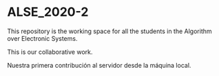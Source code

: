 # ALSE_2020-2
This repository is the working space for all the students in the Algorithm over Electronic Systems.


This is our collaborative work.

Nuestra primera contribución al servidor desde la máquina local.

